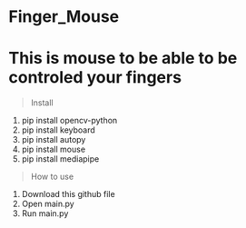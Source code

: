 # Finger_Mouse
# This is mouse to be able to be controled your fingers

>Install
1. pip install opencv-python
2. pip install keyboard
3. pip install autopy
4. pip install mouse
5. pip install mediapipe

>How to use
1. Download this github file
2. Open main.py
3. Run main.py
